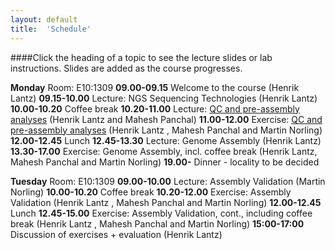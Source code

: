 ```yaml
---
layout: default
title:  'Schedule'
---
```


####Click the heading of a topic to see the lecture slides or lab instructions. Slides are added as the course progresses.

**Monday**
Room: E10:1309
**09.00-09.15** Welcome to the course (Henrik Lantz)
**09.15-10.00** Lecture: NGS Sequencing Technologies (Henrik Lantz)
**10.00-10.20** Coffee break
**10.20-11.00** Lecture: [QC and pre-assembly analyses](lectures/QC.ppt) (Henrik Lantz and Mahesh Panchal)
**11.00-12.00** Exercise: [QC and pre-assembly analyses](exercises/QC) (Henrik Lantz , Mahesh Panchal and Martin Norling)
**12.00-12.45** Lunch
**12.45-13.30** Lecture: Genome Assembly (Henrik Lantz)
**13.30-17.00** Exercise: Genome Assembly, incl. coffee break  (Henrik Lantz, Mahesh Panchal and Martin Norling)
**19.00-** Dinner - locality to be decided

**Tuesday**
Room: E10:1309
**09.00-10.00** Lecture: Assembly Validation (Martin Norling)
**10.00-10.20** Coffee break
**10.20-12.00** Exercise: Assembly Validation (Henrik Lantz , Mahesh Panchal and Martin Norling)
**12.00-12.45** Lunch
**12.45-15.00** Exercise: Assembly Validation, cont., including coffee break (Henrik Lantz , Mahesh Panchal and Martin Norling)
**15:00-17:00** Discussion of exercises + evaluation (Henrik Lantz)
